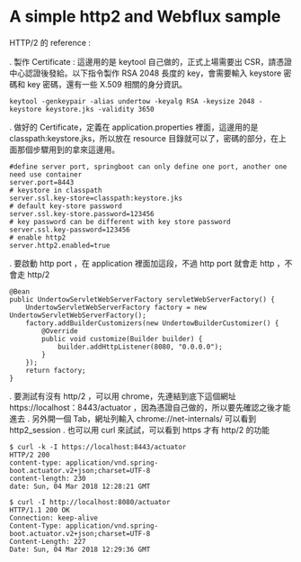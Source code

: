 A simple http2 and Webflux sample
=================================

HTTP/2 的 reference :

. 製作 Certificate : 這邊用的是 keytool 自己做的，正式上場需要出 CSR，請憑證中心認證後發給。以下指令製作 RSA 2048 長度的 key，會需要輸入 keystore 密碼和 key 密碼，還有一些 X.509 相關的身分資訊。

	keytool -genkeypair -alias undertow -keyalg RSA -keysize 2048 -keystore keystore.jks -validity 3650 

. 做好的 Certificate，定義在 application.properties 裡面，這邊用的是 classpath:keystore.jks，所以放在 resource 目錄就可以了，密碼的部分，在上面那個步驟用到的拿來這邊用。

	#define server port, springboot can only define one port, another one need use container 
	server.port=8443
	# keystore in classpath
	server.ssl.key-store=classpath:keystore.jks
	# default key-store password
	server.ssl.key-store.password=123456
	# key password can be different with key store password
	server.ssl.key-password=123456
	# enable http2 
	server.http2.enabled=true
	
. 要啟動 http port ，在 application 裡面加這段，不過 http port 就會走 http ，不會走 http/2 

	@Bean
	public UndertowServletWebServerFactory servletWebServerFactory() {
		UndertowServletWebServerFactory factory = new UndertowServletWebServerFactory();
		factory.addBuilderCustomizers(new UndertowBuilderCustomizer() {
			@Override
			public void customize(Builder builder) {
				builder.addHttpListener(8080, "0.0.0.0");				
			}
		});
		return factory;
	}
	
. 要測試有沒有 http/2 ，可以用 chrome，先連結到底下這個網址 https://localhost：8443/actuator ，因為憑證自己做的，所以要先確認之後才能進去
. 另外開一個 Tab，網址列輸入   chrome://net-internals/ 可以看到 http2_session
. 也可以用 curl 來試試，可以看到 https 才有 http/2 的功能

	$ curl -k -I https://localhost:8443/actuator
	HTTP/2 200
	content-type: application/vnd.spring-boot.actuator.v2+json;charset=UTF-8
	content-length: 230
	date: Sun, 04 Mar 2018 12:28:21 GMT
	
	$ curl -I http://localhost:8080/actuator
	HTTP/1.1 200 OK
	Connection: keep-alive
	Content-Type: application/vnd.spring-boot.actuator.v2+json;charset=UTF-8
	Content-Length: 227
	Date: Sun, 04 Mar 2018 12:29:36 GMT

	
